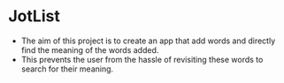 # JotList

* The aim of this project is to create an app that add words and directly find the meaning of the words added.
* This prevents the user from the hassle of revisiting these words to search for their meaning. 